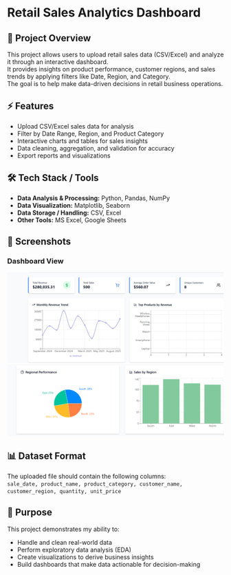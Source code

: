 # Retail Sales Analytics Dashboard

## 📌 Project Overview
This project allows users to upload retail sales data (CSV/Excel) and analyze it through an interactive dashboard.  
It provides insights on product performance, customer regions, and sales trends by applying filters like Date, Region, and Category.  
The goal is to help make data-driven decisions in retail business operations.

## ⚡ Features
- Upload CSV/Excel sales data for analysis  
- Filter by Date Range, Region, and Product Category  
- Interactive charts and tables for sales insights  
- Data cleaning, aggregation, and validation for accuracy  
- Export reports and visualizations 

## 🛠 Tech Stack / Tools
- **Data Analysis & Processing:** Python, Pandas, NumPy  
- **Data Visualization:** Matplotlib, Seaborn 
- **Data Storage / Handling:** CSV, Excel  
- **Other Tools:** MS Excel, Google Sheets


## 📸 Screenshots  

### Dashboard View  
![Dashboard Screenshot](https://github.com/Sahana174/retail-sales-dashboard/blob/main/Dashboard.png) 
![Dashboard Screenshot](https://github.com/Sahana174/retail-sales-dashboard/blob/main/dashboard%20(2).png)  



## 📊 Dataset Format
The uploaded file should contain the following columns:  
`sale_date, product_name, product_category, customer_name, customer_region, quantity, unit_price`





## 🎯 Purpose
This project demonstrates my ability to:  
- Handle and clean real-world data  
- Perform exploratory data analysis (EDA)  
- Create visualizations to derive business insights  
- Build dashboards that make data actionable for decision-making
